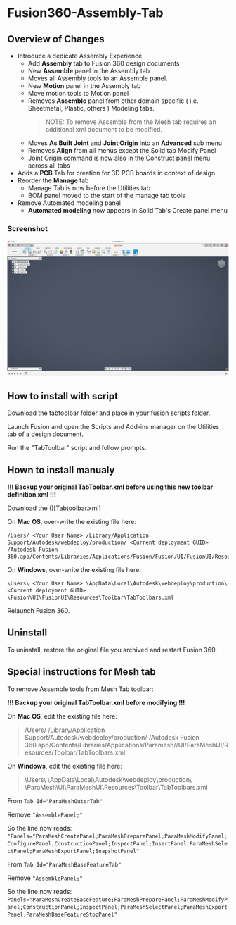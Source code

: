 # Fusion360-Assembly-Tab  

## Overview of Changes  

- Introduce a dedicate Assembly Experience
  - Add **Assembly** tab to Fusion 360 design documents
  - New **Assemble** panel in the Assembly tab
  - Moves all Assembly tools to an Assemble panel.
  - New **Motion** panel in the Assembly tab
  - Move motion tools to Motion panel
  - Removes **Assemble** panel from other domain specific ( i.e. Sheetmetal, Plastic, others ) Modeling tabs.
    > NOTE: To remove Assemble from the Mesh tab requires an additional xml document to be modified.
  - Moves **As Built Joint** and **Joint Origin** into an **Advanced** sub menu
  - Removes **Align** from all menus except the Solid tab Modify Panel
  - Joint Origin command is now also in the Construct panel menu across all tabs
- Adds a **PCB** Tab for creation for 3D PCB boards in context of design
- Reorder the **Manage** tab
  - Manage Tab is now before the Utilities tab
  - BOM panel moved to the start of the manage tab tools
- Remove Automated modeling panel
  - **Automated modeling** now appears in Solid Tab's Create panel menu

### Screenshot

![Assembly  tab preview](./assets/asm-tab.png)

## How to install  with script

Download the tabtoolbar folder and place in your fusion scripts folder.

Launch Fusion and open the Scripts and Add-ins manager on the Utilities tab of a design document.

Run the "TabToolbar" script and follow prompts.


## Hown to install manualy

**!!! Backup your original TabToolbar.xml before using this new toolbar definition xml !!!**

Download the ()[Tabtoolbar.xml]

On **Mac OS**, over-write the existing file here:

    /Users/ <Your User Name> /Library/Application Support/Autodesk/webdeploy/production/ <Current deployment GUID> /Autodesk Fusion 360.app/Contents/Libraries/Applications/Fusion/Fusion/UI/FusionUI/Resources/Toolbar/TabToolbars.xml`

On **Windows**, over-write the existing file here:

    \Users\ <Your User Name> \AppData\Local\Autodesk\webdeploy\production\ <Current deployment GUID> \Fusion\UI\FusionUI\Resources\Toolbar\TabToolbars.xml

Relaunch Fusion 360.

## Uninstall

To uninstall, restore the original file you archived and restart Fusion 360.

## Special instructions for Mesh tab

To remove Assemble tools from Mesh Tab toolbar:

**!!! Backup your original TabToolbar.xml before modifying !!!**

On **Mac OS**, edit the existing file here:

> /Users/ <Your User Name> /Library/Application Support/Autodesk/webdeploy/production/ <Current deployment GUID> /Autodesk Fusion 360.app/Contents/Libraries/Applications/Paramesh//UI/ParaMeshUI/Resources/Toolbar/TabToolbars.xml`

On **Windows**, edit the existing file here:

> \Users\ <Your User Name> \AppData\Local\Autodesk\webdeploy\production\ <Current deployment GUID> \ParaMesh\UI\ParaMeshUI\Resources\Toolbar\TabToolbars.xml

From `Tab Id="ParaMeshOuterTab"`  

Remove `"AssemblePanel;"`  

So the line now reads: `"Panels="ParaMeshCreatePanel;ParaMeshPreparePanel;ParaMeshModifyPanel;ConfigurePanel;ConstructionPanel;InspectPanel;InsertPanel;ParaMeshSelectPanel;ParaMeshExportPanel;SnapshotPanel"`

From `Tab Id="ParaMeshBaseFeatureTab"`  

Remove `"AssemblePanel;"`  

So the line now reads: `Panels="ParaMeshCreateBaseFeature;ParaMeshPreparePanel;ParaMeshModifyPanel;ConstructionPanel;InspectPanel;ParaMeshSelectPanel;ParaMeshExportPanel;ParaMeshBaseFeatureStopPanel"`
